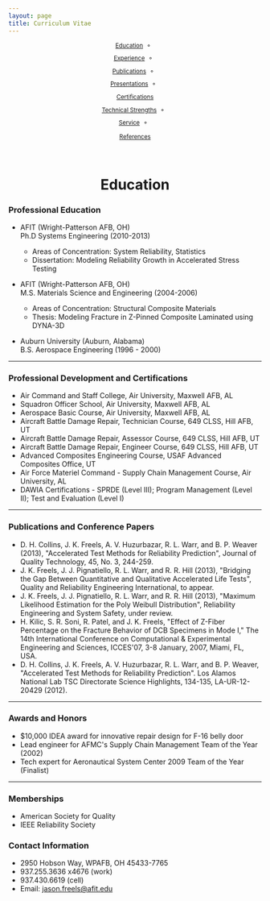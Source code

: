 ```yaml
---
layout: page
title: Curriculum Vitae 
---
```


<style>

div {
    
	text-align: justify;

	text-justify: inter-word;

}

</style>



<center><small><a href="#education">Education</a>&nbsp;&nbsp;&#9900;&nbsp;&nbsp;

<a href="#experience">Experience</a>&nbsp;&nbsp;&#9900;&nbsp;&nbsp;

<a href="#publications">Publications</a>&nbsp;&nbsp;&#9900;&nbsp;&nbsp;

<a href="#presentations">Presentations</a>&nbsp;&nbsp;&#9900;&nbsp;&nbsp;

<a href="#certifications">Certifications</a>
<br>

<a href="#technical">Technical Strengths</a>&nbsp;&nbsp;&#9900;&nbsp;&nbsp;

<a href="#service">Service</a>&nbsp;&nbsp;&#9900;&nbsp;&nbsp;

<a href="#references">References</a></small></center>



<br>



# <center>Education<a name="education"></a></center>

### Professional Education 

- AFIT (Wright-Patterson AFB, OH)<br>Ph.D Systems Engineering (2010-2013)
    - Areas of Concentration: System Reliability, Statistics
    - Dissertation: Modeling Reliability Growth in Accelerated Stress Testing 

- AFIT (Wright-Patterson AFB, OH)<br>M.S. Materials Science and Engineering (2004-2006)
    - Areas of Concentration: Structural Composite Materials
    - Thesis: Modeling Fracture in Z-Pinned Composite Laminated using DYNA-3D

- Auburn University (Auburn, Alabama)<br>B.S. Aerospace Engineering (1996 - 2000)

****

### Professional Development and Certifications
- Air Command and Staff College, Air University, Maxwell AFB, AL
- Squadron Officer School, Air University, Maxwell AFB, AL
- Aerospace Basic Course, Air University, Maxwell AFB, AL
- Aircraft Battle Damage Repair, Technician Course, 649 CLSS, Hill AFB, UT
- Aircraft Battle Damage Repair, Assessor Course, 649 CLSS, Hill AFB, UT
- Aircraft Battle Damage Repair, Engineer Course, 649 CLSS, Hill AFB, UT
- Advanced Composites Engineering Course, USAF Advanced Composites Office, UT
- Air Force Materiel Command - Supply Chain Management Course, Air University, AL
- DAWIA Certifications - SPRDE (Level III); Program Management (Level II); Test and Evaluation (Level I)

****

### Publications and Conference Papers
- D. H. Collins, J. K. Freels, A. V. Huzurbazar, R. L. Warr, and B. P. Weaver (2013), "Accelerated Test Methods for Reliability Prediction", Journal of Quality Technology, 45, No. 3, 244-259.
- J. K. Freels, J. J. Pignatiello, R. L. Warr, and R. R. Hill (2013), "Bridging the Gap Between Quantitative and Qualitative Accelerated Life Tests", Quality and Reliability Engineering International, to appear.
- J. K. Freels, J. J. Pignatiello, R. L. Warr, and R. R. Hill (2013), "Maximum Likelihood Estimation for the Poly Weibull Distribution", Reliability Engineering and System Safety, under review.
- H. Kilic, S. R. Soni, R. Patel, and J. K. Freels, "Effect of Z-Fiber Percentage on the Fracture Behavior of DCB Specimens in Mode I," The 14th International Conference on Computational & Experimental Engineering and Sciences, ICCES'07, 3-8 January, 2007, Miami, FL, USA.
- D. H. Collins, J. K. Freels, A. V. Huzurbazar, R. L. Warr, and B. P. Weaver, "Accelerated Test Methods for Reliability Prediction". Los Alamos National Lab TSC Directorate Science Highlights, 134-135, LA-UR-12-20429 (2012).

****

### Awards and Honors
- $10,000 IDEA award for innovative repair design for F-16 belly door
- Lead engineer for AFMC's Supply Chain Management Team of the Year (2002)
- Tech expert for Aeronautical System Center 2009 Team of the Year (Finalist)

****

### Memberships
- American Society for Quality
- IEEE Reliability Society

### Contact Information
- 2950 Hobson Way, WPAFB, OH 45433-7765
- 937.255.3636 x4676 (work)
- 937.430.6619 (cell)
- Email: <jason.freels@afit.edu>